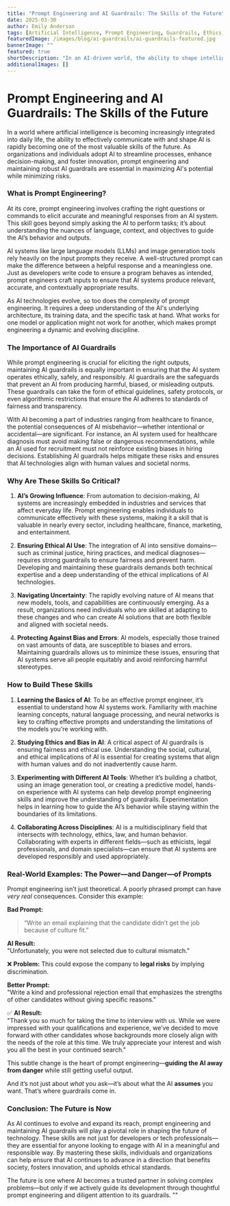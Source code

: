 ```yaml
---
title: "Prompt Engineering and AI Guardrails: The Skills of the Future"
date: 2025-03-30
author: Emily Anderson
tags: [Artificial Intelligence, Prompt Engineering, Guardrails, Ethics, Machine Learning, Responsible AI, Future Skills]
featuredImage: /images/blog/ai-guardrails/ai-guardrails-featured.jpg
bannerImage: ""
featured: true
shortDescription: "In an AI-driven world, the ability to shape intelligent systems responsibly is no longer optional—it's essential. This post explores the critical skills of prompt engineering and establishing AI guardrails to ensure ethical and effective AI use."
additionalImages: []
---
```


# Prompt Engineering and AI Guardrails: The Skills of the Future

In a world where artificial intelligence is becoming increasingly integrated into daily life, the ability to effectively communicate with and shape AI is rapidly becoming one of the most valuable skills of the future. As organizations and individuals adopt AI to streamline processes, enhance decision-making, and foster innovation, prompt engineering and maintaining robust AI guardrails are essential in maximizing AI's potential while minimizing risks.

### What is Prompt Engineering?

At its core, prompt engineering involves crafting the right questions or commands to elicit accurate and meaningful responses from an AI system. This skill goes beyond simply asking the AI to perform tasks; it’s about understanding the nuances of language, context, and objectives to guide the AI’s behavior and outputs.

AI systems like large language models (LLMs) and image generation tools rely heavily on the input prompts they receive. A well-structured prompt can make the difference between a helpful response and a meaningless one. Just as developers write code to ensure a program behaves as intended, prompt engineers craft inputs to ensure that AI systems produce relevant, accurate, and contextually appropriate results.

As AI technologies evolve, so too does the complexity of prompt engineering. It requires a deep understanding of the AI's underlying architecture, its training data, and the specific task at hand. What works for one model or application might not work for another, which makes prompt engineering a dynamic and evolving discipline.

### The Importance of AI Guardrails

While prompt engineering is crucial for eliciting the right outputs, maintaining AI guardrails is equally important in ensuring that the AI system operates ethically, safely, and responsibly. AI guardrails are the safeguards that prevent an AI from producing harmful, biased, or misleading outputs. These guardrails can take the form of ethical guidelines, safety protocols, or even algorithmic restrictions that ensure the AI adheres to standards of fairness and transparency.

With AI becoming a part of industries ranging from healthcare to finance, the potential consequences of AI misbehavior—whether intentional or accidental—are significant. For instance, an AI system used for healthcare diagnosis must avoid making false or dangerous recommendations, while an AI used for recruitment must not reinforce existing biases in hiring decisions. Establishing AI guardrails helps mitigate these risks and ensures that AI technologies align with human values and societal norms.

### Why Are These Skills So Critical?

1. **AI’s Growing Influence**: From automation to decision-making, AI systems are increasingly embedded in industries and services that affect everyday life. Prompt engineering enables individuals to communicate effectively with these systems, making it a skill that is valuable in nearly every sector, including healthcare, finance, marketing, and entertainment.

2. **Ensuring Ethical AI Use**: The integration of AI into sensitive domains—such as criminal justice, hiring practices, and medical diagnoses—requires strong guardrails to ensure fairness and prevent harm. Developing and maintaining these guardrails demands both technical expertise and a deep understanding of the ethical implications of AI technologies.

3. **Navigating Uncertainty**: The rapidly evolving nature of AI means that new models, tools, and capabilities are continuously emerging. As a result, organizations need individuals who are skilled at adapting to these changes and who can create AI solutions that are both flexible and aligned with societal needs.

4. **Protecting Against Bias and Errors**: AI models, especially those trained on vast amounts of data, are susceptible to biases and errors. Maintaining guardrails allows us to minimize these issues, ensuring that AI systems serve all people equitably and avoid reinforcing harmful stereotypes.

### How to Build These Skills

1. **Learning the Basics of AI**: To be an effective prompt engineer, it’s essential to understand how AI systems work. Familiarity with machine learning concepts, natural language processing, and neural networks is key to crafting effective prompts and understanding the limitations of the models you're working with.

2. **Studying Ethics and Bias in AI**: A critical aspect of AI guardrails is ensuring fairness and ethical use. Understanding the social, cultural, and ethical implications of AI is essential for creating systems that align with human values and do not inadvertently cause harm.

3. **Experimenting with Different AI Tools**: Whether it’s building a chatbot, using an image generation tool, or creating a predictive model, hands-on experience with AI systems can help develop prompt engineering skills and improve the understanding of guardrails. Experimentation helps in learning how to guide the AI’s behavior while staying within the boundaries of its limitations.

4. **Collaborating Across Disciplines**: AI is a multidisciplinary field that intersects with technology, ethics, law, and human behavior. Collaborating with experts in different fields—such as ethicists, legal professionals, and domain specialists—can ensure that AI systems are developed responsibly and used appropriately.

### Real-World Examples: The Power—and Danger—of Prompts

Prompt engineering isn’t just theoretical. A poorly phrased prompt can have *very real* consequences. Consider this example:

**Bad Prompt:**  
> “Write an email explaining that the candidate didn’t get the job because of culture fit.”  
>
**AI Result:**  
"Unfortunately, you were not selected due to cultural mismatch."  
>
❌ **Problem:** This could expose the company to **legal risks** by implying discrimination.

**Better Prompt:**  
"Write a kind and professional rejection email that emphasizes the strengths of other candidates without giving specific reasons."  
>
✅ **AI Result:**  
"Thank you so much for taking the time to interview with us. While we were impressed with your qualifications and experience, we’ve decided to move forward with other candidates whose backgrounds more closely align with the needs of the role at this time. We truly appreciate your interest and wish you all the best in your continued search."

This subtle change is the heart of prompt engineering—**guiding the AI away from danger** while still getting useful output.

And it’s not just about *what* you ask—it’s about what the AI **assumes** you want. That’s where guardrails come in.


### Conclusion: The Future is Now

As AI continues to evolve and expand its reach, prompt engineering and maintaining AI guardrails will play a pivotal role in shaping the future of technology. These skills are not just for developers or tech professionals—they are essential for anyone looking to engage with AI in a meaningful and responsible way. By mastering these skills, individuals and organizations can help ensure that AI continues to advance in a direction that benefits society, fosters innovation, and upholds ethical standards.

The future is one where AI becomes a trusted partner in solving complex problems—but only if we actively guide its development through thoughtful prompt engineering and diligent attention to its guardrails.
""